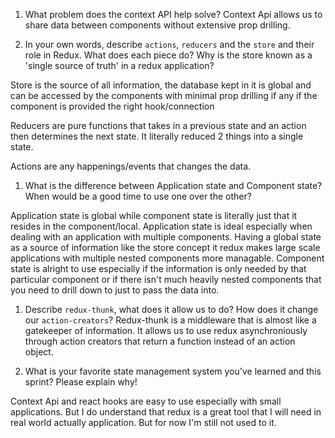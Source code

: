 1. What problem does the context API help solve?
Context Api allows us to share data between components without extensive prop drilling. 

1. In your own words, describe `actions`, `reducers` and the `store` and their role in Redux. What does each piece do? Why is the store known as a 'single source of truth' in a redux application?

Store is the source of all information, the database kept in it is global and can be accessed by the components with minimal prop drilling if any if the component is provided the right hook/connection

Reducers are pure functions that takes in  a previous state and an action then determines the next state. It literally reduced 2 things into a single state. 

Actions are any happenings/events that changes the data.

1. What is the difference between Application state and Component state? When would be a good time to use one over the other?

Application state is global while component state is literally just that it resides in the component/local. Application state is ideal especially when dealing with an application with multiple components. Having a global state as a source of information like the store concept it redux makes large scale applications with multiple nested components more managable. Component state is alright to use especially if the information is only needed by that particular component or if there isn't much heavily nested components that you need to drill down to just to pass the data into.

1. Describe `redux-thunk`, what does it allow us to do? How does it change our `action-creators`?
Redux-thunk is a middleware that is almost like a gatekeeper of information. It allows us to use redux asynchroniously through action creators that return a function instead of an action object. 

1. What is your favorite state management system you've learned and this sprint? Please explain why!

Context Api and react hooks are easy to use especially with small applications. But I do understand that redux is a great tool that I will need in real world actually application. But for now I'm still not used to it.
